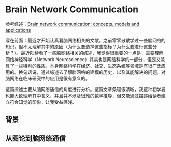 Brain Network Communication
=============================

参考综述：[Brain network communication: concepts, models and applications](https://www.nature.com/articles/s41583-023-00718-5)

写在前面：最近才开始认真看脑网络相关的文献。之前零零散散学过一些脑网络的知识，但不太理解其中的原因（为什么要选择这些指标？为什么要进行这些分析？）。最近陆续看了一些脑网络相关的综述，我觉得很重要的一点是，需要理解网络神经科学（Network Neuroscience）其实也是网络科学的一部分，但是又兼具了一些特别的性质。本身网络科学在经济、社交、生态系统等领域是有很广泛应用的。换句话说，通过综述去了解脑网络的建模的历史，以及其能解决的问题，对脑网络在临床研究中的应用是很有意义的。

这篇综述主要从脑网络通信的角度进行分析。这篇文章条理很清晰，我这种初学者也能大致理解其中含义，并且并不涉及很难的数学推导，但又能通过描述给读者建立符合知觉的印象，让我受益匪浅。

## 背景

## 从图论到脑网络通信